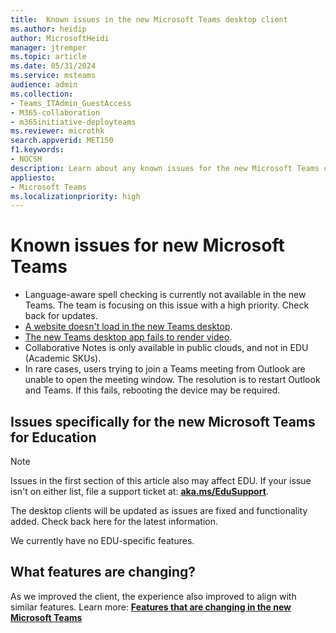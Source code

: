 ```yaml
---
title:  Known issues in the new Microsoft Teams desktop client
ms.author: heidip
author: MicrosoftHeidi
manager: jtremper
ms.topic: article
ms.date: 05/31/2024
ms.service: msteams
audience: admin
ms.collection: 
- Teams_ITAdmin_GuestAccess
- M365-collaboration
- m365initiative-deployteams
ms.reviewer: microthk
search.appverid: MET150
f1.keywords:
- NOCSH
description: Learn about any known issues for the new Microsoft Teams client. 
appliesto: 
- Microsoft Teams
ms.localizationpriority: high
---
```

# Known issues for new Microsoft Teams

- Language-aware spell checking is currently not available in the new Teams. The team is focusing on this issue with a high priority. Check back for updates.
- [A website doesn't load in the new Teams desktop](/microsoftteams/troubleshoot/tabs/websites-not-loaded-new-teams).
- [The new Teams desktop app fails to render video](/microsoftteams/troubleshoot/meetings/new-teams-desktop-app-fail-render-video).
- Collaborative Notes is only available in public clouds, and not in EDU (Academic SKUs).
- In rare cases, users trying to join a Teams meeting from Outlook are unable to open the meeting window. The resolution is to restart Outlook and Teams. If this fails, rebooting the device may be required.

## Issues specifically for the new Microsoft Teams for Education

> [!NOTE]
> Issues in the first section of this article also may affect EDU. If your issue isn't on either list, file a support ticket at: [**aka.ms/EduSupport**](https://aka.ms/edusupport).
>
> The desktop clients will be updated as issues are fixed and functionality added. Check back here for the latest information.

We currently have no EDU-specific features.

## What features are changing?

As we improved the client, the experience also improved to align with similar features. Learn more: [**Features that are changing in the new Microsoft Teams**](new-teams-whats-changing.md)
